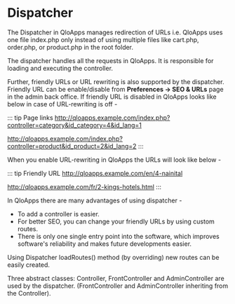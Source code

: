 # Dispatcher

The Dispatcher in QloApps manages redirection of URLs i.e. QloApps uses one file index.php only instead of using multiple files like cart.php, order.php, or product.php in the root folder.

The dispatcher handles all the requests in QloApps. It is responsible for loading and executing the controller. 

Further, friendly URLs or URL rewriting is also supported by the dispatcher.<br>
Friendly URL can be enable/disable from **Preferences -> SEO & URLs** page in the admin back office.
If friendly URL is disabled in QloApps looks like below in case of URL-rewriting is off -

::: tip Page links
http://qloapps.example.com/index.php?controller=category&id_category=4&id_lang=1

http://qloapps.example.com/index.php?controller=product&id_product=2&id_lang=2
:::

When you enable URL-rewriting in QloApps the URLs will look like below -

::: tip Friendly URL
http://qloapps.example.com/en/4-nainital

http://qloapps.example.com/fr/2-kings-hotels.html
:::


In QloApps there are many advantages of using dispatcher -

- To add a controller is easier.
- For better SEO, you can change your friendly URLs by using custom routes.
- There is only one single entry point into the software, which improves software's reliability and makes future developments easier.


Using Dispatcher loadRoutes() method (by overriding) new routes can be easily created.


Three abstract classes: Controller, FrontController and AdminController are used by the dispatcher. (FrontController and AdminController inheriting from the Controller).
